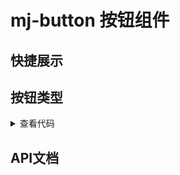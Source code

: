 <link
  rel="stylesheet"
  href="https://fonts.googleapis.com/css?family=Material+Icons|Material+Icons+Outlined"
/>

<script setup>
import quickShow from './quickShow.vue'
import typesVue from './types.vue'
const propsBody = [
  {
    property: 'type',
    type: 'string',
    default: 'neutral',
    description: `按钮的基本颜色类型，取值范围为：<br/>
    {neutral,primary, success, danger, warning}`,
    required: 'N'
  },
  {
    property: 'outlined',
    type: 'Boolean',
    default: 'false',
    description: '强调类型的按钮，边有颜色而中空',
    required: 'N'
  },
  {
    property: 'round',
    type: 'Boolean',
    default: 'false',
    description: '使按钮圆角',
    required: 'N'
  },
  {
    property: 'size',
    type: 'string',
    default: 'normal',
    description: `按钮的尺寸大小，预设可选的类型有：<br/>{small, normal, big}`,
    required: 'N'
  },
  {
    property: 'icon',
    type: 'string',
    default: '-',
    description: '添加material-icon',
    required: 'N'
  },
  {
    property: 'loading',
    type: 'Boolean',
    default: 'false',
    description: '按钮加载状态',
    required: 'N'
  },
  {
    property: 'block',
    type: ['Boolean'],
    default: 'false',
    description: '使按钮扩展到父元素大小，类似与块级元素',
    required: 'N'
  },
  {
    property: 'disabled',
    type: 'Boolean',
    default: 'false',
    description: '禁用按钮',
    required: 'N'
  },
  {
    property: 'pulse',
    type: 'Boolean',
    default: 'false',
    description: '为元素增加跳动效果',
    required: 'N'
  },
]
</script>

# mj-button 按钮组件

## 快捷展示
<quickShow />

## 按钮类型
<show-block>
  <typesVue />
</show-block>

<details>
<summary>查看代码</summary>

<<< @/examples/button/types.vue

</details>

## API文档
<props-table descriptType="Props" :propsBody="propsBody" />


